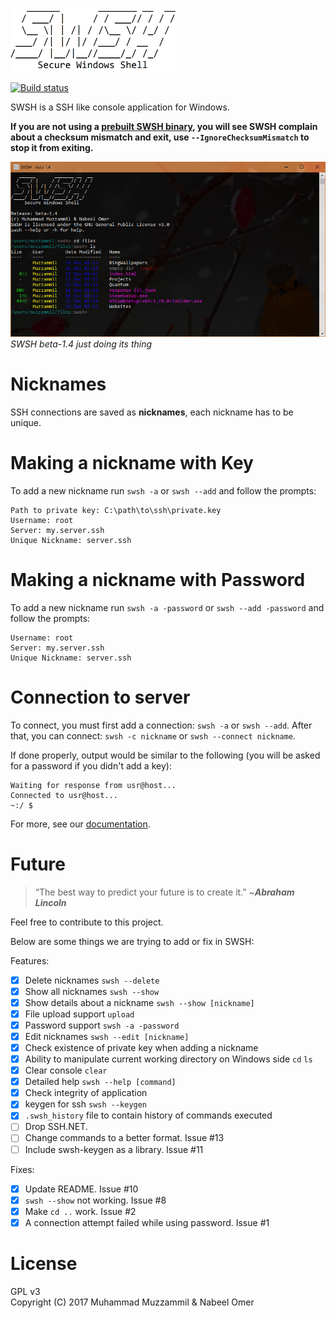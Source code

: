 <img src=".images/ascii-swsh.png" width="auto" height="100px"/>

[![Build status](https://ci.appveyor.com/api/projects/status/s8ingehivcjcp084/branch/master?svg=true)](https://ci.appveyor.com/project/muhammadmuzzammil1998/swsh/branch/master)
  		  
SWSH is a SSH like console application for Windows.

**If you are not using a [prebuilt SWSH binary](https://github.com/SecureWindowsShell/SWSH/releases), you will see SWSH complain about a checksum mismatch and exit, use `--IgnoreChecksumMismatch` to stop it from exiting.**

![SWSH just doing its thing](.images/cdls.PNG)
*SWSH beta-1.4 just doing its thing*

# Nicknames
SSH connections are saved as **nicknames**, each nickname has to be unique.

# Making a nickname with Key
To add a new nickname run ```swsh -a``` or ```swsh --add``` and follow the prompts:
```
Path to private key: C:\path\to\ssh\private.key
Username: root
Server: my.server.ssh
Unique Nickname: server.ssh
```
# Making a nickname with Password
To add a new nickname run ```swsh -a -password``` or ```swsh --add -password``` and follow the prompts:
```
Username: root
Server: my.server.ssh
Unique Nickname: server.ssh
```
# Connection to server
To connect, you must first add a connection: ```swsh -a``` or ```swsh --add```. After that, you can connect: ```swsh -c nickname``` or ```swsh --connect nickname```.

If done properly, output would be similar to the following (you will be asked for a password if you didn't add a key):
```
Waiting for response from usr@host...
Connected to usr@host...
~:/ $ 
```
For more, see our [documentation](DOCUMENTATION.md).

# Future
> “The best way to predict your future is to create it.” ~***Abraham Lincoln***

Feel free to contribute to this project.

Below are some things we are trying to add or fix in SWSH:

Features:
- [x] Delete nicknames ```swsh --delete```
- [x] Show all nicknames ```swsh --show```
- [x] Show details about a nickname ```swsh --show [nickname]```
- [x] File upload support ```upload```
- [x] Password support ```swsh -a -password```
- [x] Edit nicknames ```swsh --edit [nickname]```
- [x] Check existence of private key when adding a nickname
- [x] Ability to manipulate current working directory on Windows side ```cd``` ```ls```
- [x] Clear console ```clear```
- [x] Detailed help ```swsh --help [command]```
- [x] Check integrity of application
- [x] keygen for ssh ```swsh --keygen```
- [x] ```.swsh_history``` file to contain history of commands executed
- [ ] Drop SSH.NET.
- [ ] Change commands to a better format. Issue #13
- [ ] Include swsh-keygen as a library. Issue #11

Fixes:
- [x] Update README. Issue #10
- [x] ```swsh --show``` not working. Issue #8
- [x] Make ```cd ..``` work. Issue #2
- [x] A connection attempt failed while using password. Issue #1

# License
GPL v3<br>
Copyright (C) 2017  Muhammad Muzzammil & Nabeel Omer

 
